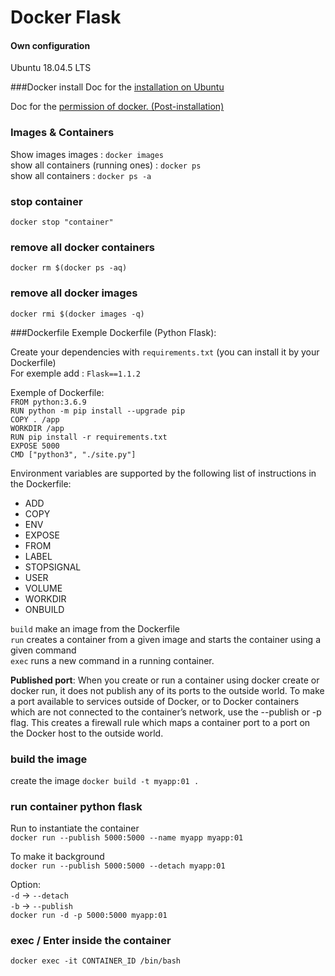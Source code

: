 # Docker Flask
#### Own configuration
Ubuntu 18.04.5 LTS

###Docker install
Doc for the [installation on Ubuntu](https://docs.docker.com/engine/install/ubuntu/)

Doc for the [permission of docker. (Post-installation)](https://docs.docker.com/engine/install/ubuntu/)


### Images & Containers
Show images images : `docker images`  
show all containers (running ones) : `docker ps`  
show all containers : `docker ps -a`

### stop container
`docker stop "container"`
### remove all docker containers
`docker rm $(docker ps -aq)`
### remove all docker images 
`docker rmi $(docker images -q)`

###Dockerfile
Exemple Dockerfile (Python Flask):

Create your dependencies with `requirements.txt` (you can install it by your Dockerfile)  
For exemple add : `Flask==1.1.2`

Exemple of Dockerfile:  
`FROM python:3.6.9`  
`RUN python -m pip install --upgrade pip`  
`COPY . /app`  
`WORKDIR /app`  
`RUN pip install -r requirements.txt`  
`EXPOSE 5000`  
`CMD ["python3", "./site.py"]`  

Environment variables are supported by the following list of instructions in the Dockerfile:

* ADD  
* COPY
* ENV
* EXPOSE
* FROM
* LABEL
* STOPSIGNAL
* USER
* VOLUME
* WORKDIR
* ONBUILD

`build` make an image from the Dockerfile  
`run` creates a container from a given image and starts the container using a given command  
`exec` runs a new command in a running container.

**Published port**: When you create or run a container using docker create or docker run, it does not publish any of its ports to the outside world. To make a port available to services outside of Docker, or to Docker containers which are not connected to the container’s network, use the --publish or -p flag. This creates a firewall rule which maps a container port to a port on the Docker host to the outside world.
### build the image 
create the image
`docker build -t myapp:01 .`

### run container python flask

Run to instantiate the container  
`docker run --publish 5000:5000 --name myapp myapp:01`  

To make it background   
`docker run --publish 5000:5000 --detach myapp:01`  

Option:  
`-d` -> `--detach`  
`-b` -> `--publish`  
`docker run -d -p 5000:5000 myapp:01` 

### exec / Enter inside the container
`docker exec -it CONTAINER_ID /bin/bash`
